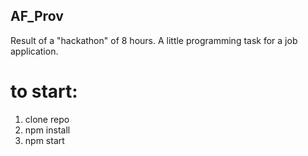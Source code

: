 ## AF_Prov
Result of a "hackathon" of 8 hours. A little programming task for a job application.  

# to start:
1. clone repo
2. npm install
3. npm start

